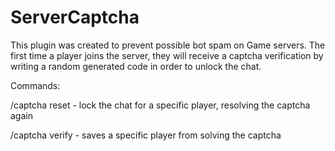 # ServerCaptcha
This plugin was created to prevent possible bot spam on Game servers. The first time a player joins the server, they will receive a captcha verification by writing a random generated code in order to unlock the chat.

Commands:

/captcha reset - lock the chat for a specific player, resolving the captcha again

/captcha verify - saves a specific player from solving the captcha
